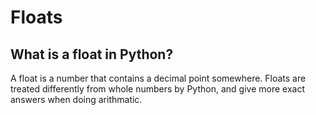 # Floats

## What is a float in Python?

A float is a number that contains a decimal point somewhere. Floats are treated differently from whole numbers by Python, and give more exact answers when doing arithmatic. 
